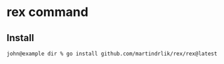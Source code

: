 # rex command

## Install

``` zsh
john@example dir % go install github.com/martindrlik/rex/rex@latest
```